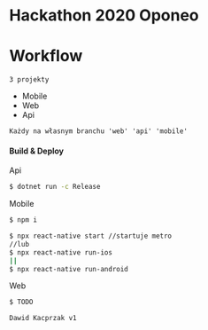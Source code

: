 # Hackathon 2020 Oponeo

# Workflow

`3 projekty`
  - Mobile
  - Web
  - Api
 
`Każdy na własnym branchu 'web' 'api' 'mobile'`

#### Build & Deploy

Api
```sh
$ dotnet run -c Release
```
Mobile
```sh
$ npm i

$ npx react-native start //startuje metro
//lub
$ npx react-native run-ios 
||
$ npx react-native run-android
```
Web
```sh
$ TODO
```
`Dawid Kacprzak v1`

